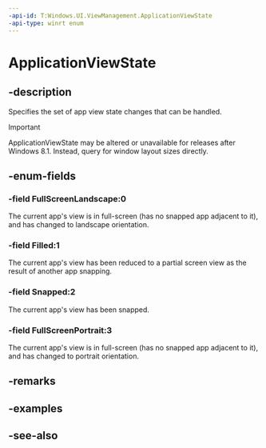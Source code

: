 ```yaml
---
-api-id: T:Windows.UI.ViewManagement.ApplicationViewState
-api-type: winrt enum
---
```


<!-- Enumeration syntax
public enum Windows.UI.ViewManagement.ApplicationViewState : int
-->

# ApplicationViewState

## -description

Specifies the set of app view state changes that can be handled.

> [!IMPORTANT]
> ApplicationViewState may be altered or unavailable for releases after Windows 8.1. Instead, query for window layout sizes directly.

## -enum-fields
### -field FullScreenLandscape:0
The current app's view is in full-screen (has no snapped app adjacent to it), and has changed to landscape orientation.

### -field Filled:1
The current app's view has been reduced to a partial screen view as the result of another app snapping.

### -field Snapped:2
The current app's view has been snapped.

### -field FullScreenPortrait:3
The current app's view is in full-screen (has no snapped app adjacent to it), and has changed to portrait orientation.


## -remarks

## -examples

## -see-also
